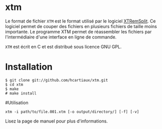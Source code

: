 # xtm

Le format de fichier `XTM` est le format utilisé par le logiciel [XTRemSplit](http://xtremsplit.fr/xtremsplit-accueil.html). Ce logiciel permet de couper des fichiers en plusieurs fichiers de taille moins importante. Le programme XTM permet de réassembler les fichiers par l'intermédiaire d'une interface en ligne de commande.

`XTM` est écrit en C et est distribué sous licence GNU GPL.

# Installation

    $ git clone git://github.com/hcartiaux/xtm.git
    $ cd xtm
    $ make
    # make install

#Utilisation

    xtm -i path/to/file.001.xtm [-o output/directory/] [-f] [-v]

Lisez la page de manuel pour plus d'informations.
